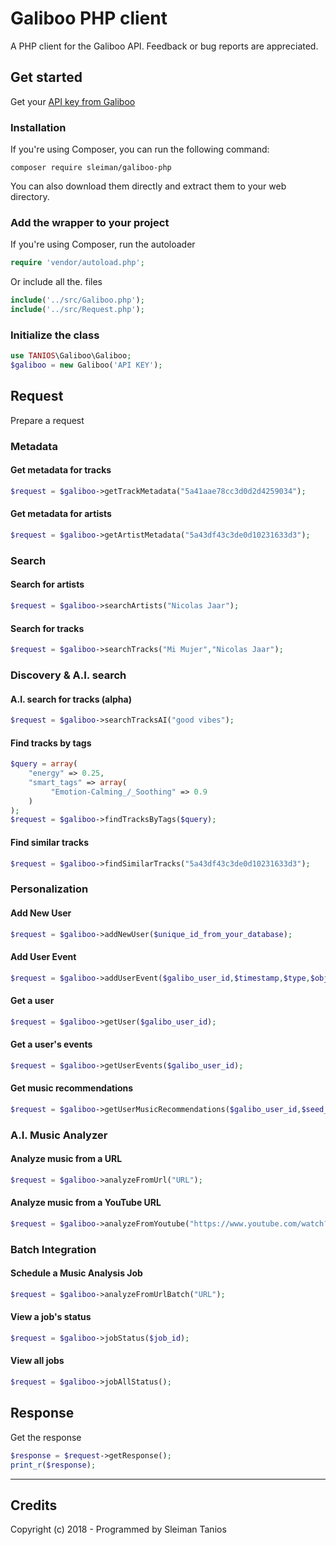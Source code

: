 # Galiboo PHP client
A PHP client for the Galiboo API. Feedback or bug reports are appreciated.


## Get started

Get your [API key from Galiboo](https://galiboo.com/) 

### Installation

If you're using Composer, you can run the following command:
```
composer require sleiman/galiboo-php
```
You can also download them directly and extract them to your web directory.


### Add the wrapper to your project
If you're using Composer, run the autoloader
```php
require 'vendor/autoload.php';
```
Or include all the. files

```php
include('../src/Galiboo.php');
include('../src/Request.php');
```

### Initialize the class
```php
use TANIOS\Galiboo\Galiboo;
$galiboo = new Galiboo('API KEY');
```

## Request
Prepare a request 

### Metadata

#### Get metadata for tracks
```php
$request = $galiboo->getTrackMetadata("5a41aae78cc3d0d2d4259034");
```
#### Get metadata for artists
```php
$request = $galiboo->getArtistMetadata("5a43df43c3de0d10231633d3");
```
### Search

#### Search for artists
```php
$request = $galiboo->searchArtists("Nicolas Jaar");
```

#### Search for tracks
```php
$request = $galiboo->searchTracks("Mi Mujer","Nicolas Jaar");
```

### Discovery & A.I. search

#### A.I. search for tracks (alpha)
```php
$request = $galiboo->searchTracksAI("good vibes");
```

#### Find tracks by tags
```php
$query = array(
    "energy" => 0.25,
    "smart_tags" => array(
         "Emotion-Calming_/_Soothing" => 0.9
    )
);
$request = $galiboo->findTracksByTags($query);
```

#### Find similar tracks
```php
$request = $galiboo->findSimilarTracks("5a43df43c3de0d10231633d3");
```

### Personalization

#### Add New User
```php
$request = $galiboo->addNewUser($unique_id_from_your_database);
```

#### Add User Event
```php
$request = $galiboo->addUserEvent($galibo_user_id,$timestamp,$type,$object);
```

#### Get a user
```php
$request = $galiboo->getUser($galibo_user_id);
```

#### Get a user's events
```php
$request = $galiboo->getUserEvents($galibo_user_id);
```

#### Get music recommendations
```php
$request = $galiboo->getUserMusicRecommendations($galibo_user_id,$seed_track="",$seed_artist="",$context="",$limit="");
```

### A.I. Music Analyzer

#### Analyze music from a URL
```php
$request = $galiboo->analyzeFromUrl("URL");
```

#### Analyze music from a YouTube URL
```php
$request = $galiboo->analyzeFromYoutube("https://www.youtube.com/watch?v=Bag1gUxuU0g");
```

### Batch Integration

#### Schedule a Music Analysis Job
```php
$request = $galiboo->analyzeFromUrlBatch("URL");
```

#### View a job's status
```php
$request = $galiboo->jobStatus($job_id);
```

#### View all jobs
```php
$request = $galiboo->jobAllStatus();
```

## Response
Get the response
```php
$response = $request->getResponse();
print_r($response);
```
---

## Credits

Copyright (c) 2018 - Programmed by Sleiman Tanios
